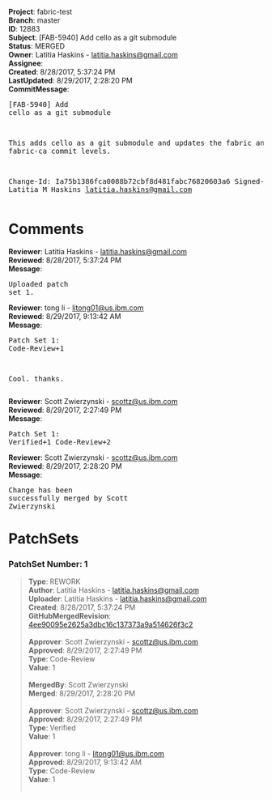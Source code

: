 <strong>Project</strong>: fabric-test<br><strong>Branch</strong>: master<br><strong>ID</strong>: 12883<br><strong>Subject</strong>: [FAB-5940] Add cello as a git submodule<br><strong>Status</strong>: MERGED<br><strong>Owner</strong>: Latitia Haskins - latitia.haskins@gmail.com<br><strong>Assignee</strong>:<br><strong>Created</strong>: 8/28/2017, 5:37:24 PM<br><strong>LastUpdated</strong>: 8/29/2017, 2:28:20 PM<br><strong>CommitMessage</strong>:<br><pre>[FAB-5940] Add cello as a git submodule

This adds cello as a git submodule and updates
the fabric and fabric-ca commit levels.

Change-Id: Ia75b1386fca0088b72cbf8d481fabc76820603a6
Signed-off-by: Latitia M Haskins <latitia.haskins@gmail.com>
</pre><h1>Comments</h1><strong>Reviewer</strong>: Latitia Haskins - latitia.haskins@gmail.com<br><strong>Reviewed</strong>: 8/28/2017, 5:37:24 PM<br><strong>Message</strong>: <pre>Uploaded patch set 1.</pre><strong>Reviewer</strong>: tong  li - litong01@us.ibm.com<br><strong>Reviewed</strong>: 8/29/2017, 9:13:42 AM<br><strong>Message</strong>: <pre>Patch Set 1: Code-Review+1

Cool. thanks.</pre><strong>Reviewer</strong>: Scott Zwierzynski - scottz@us.ibm.com<br><strong>Reviewed</strong>: 8/29/2017, 2:27:49 PM<br><strong>Message</strong>: <pre>Patch Set 1: Verified+1 Code-Review+2</pre><strong>Reviewer</strong>: Scott Zwierzynski - scottz@us.ibm.com<br><strong>Reviewed</strong>: 8/29/2017, 2:28:20 PM<br><strong>Message</strong>: <pre>Change has been successfully merged by Scott Zwierzynski</pre><h1>PatchSets</h1><h3>PatchSet Number: 1</h3><blockquote><strong>Type</strong>: REWORK<br><strong>Author</strong>: Latitia Haskins - latitia.haskins@gmail.com<br><strong>Uploader</strong>: Latitia Haskins - latitia.haskins@gmail.com<br><strong>Created</strong>: 8/28/2017, 5:37:24 PM<br><strong>GitHubMergedRevision</strong>: [4ee90095e2625a3dbc16c137373a9a514626f3c2](https://github.com/hyperledger/fabric-test/commit/4ee90095e2625a3dbc16c137373a9a514626f3c2)<br><br><strong>Approver</strong>: Scott Zwierzynski - scottz@us.ibm.com<br><strong>Approved</strong>: 8/29/2017, 2:27:49 PM<br><strong>Type</strong>: Code-Review<br><strong>Value</strong>: 1<br><br><strong>MergedBy</strong>: Scott Zwierzynski<br><strong>Merged</strong>: 8/29/2017, 2:28:20 PM<br><br><strong>Approver</strong>: Scott Zwierzynski - scottz@us.ibm.com<br><strong>Approved</strong>: 8/29/2017, 2:27:49 PM<br><strong>Type</strong>: Verified<br><strong>Value</strong>: 1<br><br><strong>Approver</strong>: tong  li - litong01@us.ibm.com<br><strong>Approved</strong>: 8/29/2017, 9:13:42 AM<br><strong>Type</strong>: Code-Review<br><strong>Value</strong>: 1<br><br></blockquote>